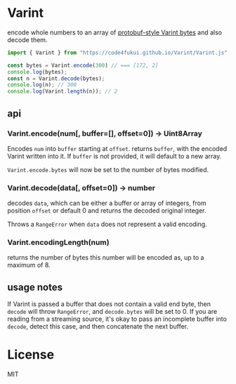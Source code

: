 # Varint

encode whole numbers to an array of [protobuf-style Varint bytes](https://developers.google.com/protocol-buffers/docs/encoding#Varints) and also decode them.

```javascript
import { Varint } from "https://code4fukui.github.io/Varint/Varint.js";

const bytes = Varint.encode(300) // === [172, 2]
console.log(bytes);
const n = Varint.decode(bytes);
console.log(n); // 300
console.log(Varint.length(n)); // 2
```

## api

### Varint.encode(num[, buffer=[], offset=0]) -> Uint8Array

Encodes `num` into `buffer` starting at `offset`. returns `buffer`, with the encoded Varint written into it. If `buffer` is not provided, it will default to a new array.

`Varint.encode.bytes` will now be set to the number of bytes
modified.

### Varint.decode(data[, offset=0]) -> number

decodes `data`, which can be either a buffer or array of integers, from position `offset` or default 0 and returns the decoded original integer.

Throws a `RangeError` when `data` does not represent a valid encoding.

### Varint.encodingLength(num)

returns the number of bytes this number will be encoded as, up to a maximum of 8.

## usage notes

If Varint is passed a buffer that does not contain a valid end
byte, then `decode` will throw `RangeError`, and `decode.bytes` 
will be set to 0. If you are reading from a streaming source,
it's okay to pass an incomplete buffer into `decode`, detect this
case, and then concatenate the next buffer.

# License

MIT
